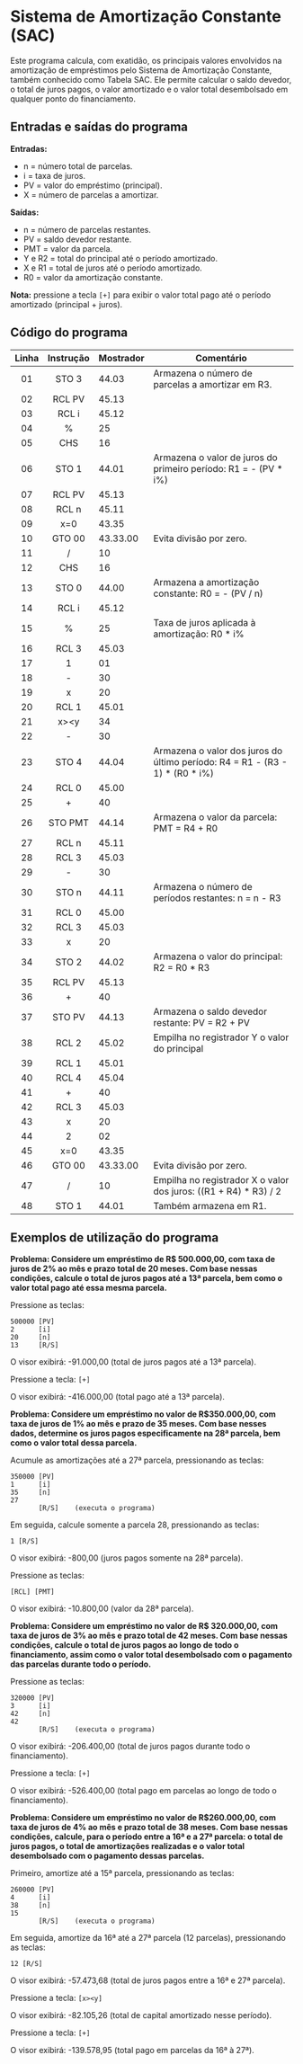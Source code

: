 # Sistema de Amortização Constante (SAC)

Este programa calcula, com exatidão, os principais valores envolvidos na amortização de empréstimos pelo Sistema de Amortização Constante, também conhecido como Tabela SAC. Ele permite calcular o saldo devedor, o total de juros pagos, o valor amortizado e o valor total desembolsado em qualquer ponto do financiamento.

## Entradas e saídas do programa

**Entradas:**
- n = número total de parcelas.
- i = taxa de juros.
- PV = valor do empréstimo (principal).
- X = número de parcelas a amortizar.

**Saídas:**
- n = número de parcelas restantes.
- PV = saldo devedor restante.
- PMT = valor da parcela.
- Y e R2 = total do principal até o período amortizado.
- X e R1 = total de juros até o período amortizado.
- R0 = valor da amortização constante.

**Nota:** pressione a tecla `[+]` para exibir o valor total pago  até o período amortizado (principal + juros).

## Código do programa

| Linha | Instrução | Mostrador | Comentário                                                                   |
| :---: | :-------: | --------- | ---------------------------------------------------------------------------- |
|  01   |   STO 3   | 44.03     | Armazena o número de parcelas a amortizar em R3.                             |
|  02   |  RCL PV   | 45.13     |                                                                              |
|  03   |   RCL i   | 45.12     |                                                                              |
|  04   |     %     | 25        |                                                                              |
|  05   |    CHS    | 16        |                                                                              |
|  06   |   STO 1   | 44.01     | Armazena o valor de juros do primeiro período: R1 = - (PV * i%)              |
|  07   |  RCL PV   | 45.13     |                                                                              |
|  08   |   RCL n   | 45.11     |                                                                              |
|  09   |    x=0    | 43.35     |                                                                              |
|  10   |  GTO 00   | 43.33.00  | Evita divisão por zero.                                                      |
|  11   |     /     | 10        |                                                                              |
|  12   |    CHS    | 16        |                                                                              |
|  13   |   STO 0   | 44.00     | Armazena a amortização constante: R0 = - (PV / n)                            |
|  14   |   RCL i   | 45.12     |                                                                              |
|  15   |     %     | 25        | Taxa de juros aplicada à amortização: R0 * i%                                |
|  16   |   RCL 3   | 45.03     |                                                                              |
|  17   |     1     | 01        |                                                                              |
|  18   |     -     | 30        |                                                                              |
|  19   |     x     | 20        |                                                                              |
|  20   |   RCL 1   | 45.01     |                                                                              |
|  21   |   x><y    | 34        |                                                                              |
|  22   |     -     | 30        |                                                                              |
|  23   |   STO 4   | 44.04     | Armazena o valor dos juros do último período: R4 = R1 - (R3 - 1) * (R0 * i%) |
|  24   |   RCL 0   | 45.00     |                                                                              |
|  25   |     +     | 40        |                                                                              |
|  26   |  STO PMT  | 44.14     | Armazena o valor da parcela: PMT = R4 + R0                                   |
|  27   |   RCL n   | 45.11     |                                                                              |
|  28   |   RCL 3   | 45.03     |                                                                              |
|  29   |     -     | 30        |                                                                              |
|  30   |   STO n   | 44.11     | Armazena o número de períodos restantes: n = n - R3                          |
|  31   |   RCL 0   | 45.00     |                                                                              |
|  32   |   RCL 3   | 45.03     |                                                                              |
|  33   |     x     | 20        |                                                                              |
|  34   |   STO 2   | 44.02     | Armazena o valor do principal: R2 = R0 * R3                                  |
|  35   |  RCL PV   | 45.13     |                                                                              |
|  36   |     +     | 40        |                                                                              |
|  37   |  STO PV   | 44.13     | Armazena o saldo devedor restante: PV = R2 + PV                              |
|  38   |   RCL 2   | 45.02     | Empilha no registrador Y o valor do principal                                |
|  39   |   RCL 1   | 45.01     |                                                                              |
|  40   |   RCL 4   | 45.04     |                                                                              |
|  41   |     +     | 40        |                                                                              |
|  42   |   RCL 3   | 45.03     |                                                                              |
|  43   |     x     | 20        |                                                                              |
|  44   |     2     | 02        |                                                                              |
|  45   |    x=0    | 43.35     |                                                                              |
|  46   |  GTO 00   | 43.33.00  | Evita divisão por zero.                                                      |
|  47   |     /     | 10        | Empilha no registrador X o valor dos juros: ((R1 + R4) * R3) / 2             |
|  48   |   STO 1   | 44.01     | Também armazena em R1.                                                       |

## Exemplos de utilização do programa

**Problema: Considere um empréstimo de R$ 500.000,00, com taxa de juros de 2% ao mês e prazo total de 20 meses. Com base nessas condições, calcule o total de juros pagos até a 13ª parcela, bem como o valor total pago até essa mesma parcela.**

Pressione as teclas:
```
500000 [PV]
2      [i]
20     [n]
13     [R/S]
```

O visor exibirá: -91.000,00 (total de juros pagos até a 13ª parcela).

Pressione a tecla: `[+]`

O visor exibirá: -416.000,00 (total pago até a 13ª parcela).

**Problema: Considere um empréstimo no valor de R$350.000,00, com taxa de juros de 1% ao mês e prazo de 35 meses. Com base nesses dados, determine os juros pagos especificamente na 28ª parcela, bem como o valor total dessa parcela.**

Acumule as amortizações até a 27ª parcela, pressionando as teclas:
```
350000 [PV]
1      [i]
35     [n]
27
       [R/S]    (executa o programa)
```

Em seguida, calcule somente a parcela 28, pressionando as teclas:
```
1 [R/S]
```

O visor exibirá: -800,00 (juros pagos somente na 28ª parcela).

Pressione as teclas:
```
[RCL] [PMT]
```

O visor exibirá: -10.800,00 (valor da 28ª parcela).

**Problema: Considere um empréstimo no valor de R$ 320.000,00, com taxa de juros de 3% ao mês e prazo total de 42 meses. Com base nessas condições, calcule o total de juros pagos ao longo de todo o financiamento, assim como o valor total desembolsado com o pagamento das parcelas durante todo o período.**

Pressione as teclas:
```
320000 [PV]
3      [i]
42     [n]
42
       [R/S]    (executa o programa)
```

O visor exibirá: -206.400,00 (total de juros pagos durante todo o financiamento).

Pressione a tecla: `[+]`

O visor exibirá: -526.400,00 (total pago em parcelas ao longo de todo o financiamento).

**Problema: Considere um empréstimo no valor de R$260.000,00, com taxa de juros de 4% ao mês e prazo total de 38 meses. Com base nessas condições, calcule, para o período entre a 16ª e a 27ª parcela: o total de juros pagos, o total de amortizações realizadas e o valor total desembolsado com o pagamento dessas parcelas.**

Primeiro, amortize até a 15ª parcela, pressionando as teclas:
```
260000 [PV]
4      [i]
38     [n]
15
       [R/S]    (executa o programa)
```

Em seguida, amortize da 16ª até a 27ª parcela (12 parcelas), pressionando as teclas:
```
12 [R/S]
```

O visor exibirá: -57.473,68 (total de juros pagos entre a 16ª e 27ª parcela).

Pressione a tecla: `[x><y]`

O visor exibirá: -82.105,26 (total de capital amortizado nesse período).

Pressione a tecla: `[+]`

O visor exibirá: -139.578,95 (total pago em parcelas da 16ª à 27ª).
